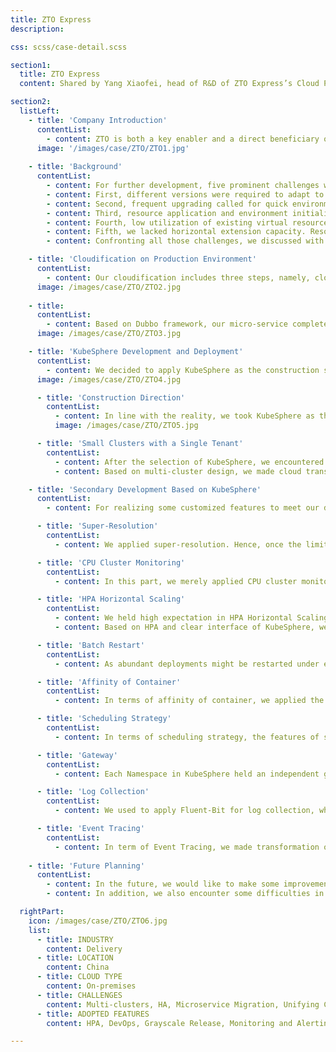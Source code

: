 ```yaml
---
title: ZTO Express
description:

css: scss/case-detail.scss

section1:
  title: ZTO Express
  content: Shared by Yang Xiaofei, head of R&D of ZTO Express’s Cloud Platform, this article mainly introduces the development and deployment of KubeSphere on production environment, as well as application scenarios of ZTO Express.

section2:
  listLeft:
    - title: 'Company Introduction'
      contentList:
        - content: ZTO is both a key enabler and a direct beneficiary of China’s fast-growing e-commerce market, and has established itself as one of the largest express delivery service providers for millions of online merchants and consumers transacting on leading Chinese e-commerce platforms, such as Alibaba and JD.com. Globally, ZTO provides delivery services in key overseas markets through its business partners as it expands coverage of international express delivery by collaborating with international industry players.
      image: '/images/case/ZTO/ZTO1.jpg' 
      
    - title: 'Background'
      contentList:
        - content: For further development, five prominent challenges were waiting to be addressed. 
        - content: First, different versions were required to adapt to different environments. However, as multiple versions were carried out, we could not effectively respond to resources through virtual machines. 
        - content: Second, frequent upgrading called for quick environment initialization, and new versions were proposed frequently even every week. 
        - content: Third, resource application and environment initialization were over-complex. We used conventional approaches for resource application in 2019, when trouble tickets were required for environment initialization delivery. It was troublesome and low efficient for testers as they needed to apply for resources first and release those resources after testing. 
        - content: Fourth, low utilization of existing virtual resource was another problem. Staff turnovers and changes in positions sent abundant resources into zombies, especially on development and testing environment. 
        - content: Fifth, we lacked horizontal extension capacity. Resources were scarce on important shopping days such as “6.18” and “double 11”. To address this problem, we used to prepare resources in advance and take them back after the events. This proved to be outdated. 
        - content: Confronting all those challenges, we discussed with developers and decided to embark on cloudification.

    - title: 'Cloudification on Production Environment'
      contentList:
        - content: Our cloudification includes three steps, namely, cloud-based, cloud-ready and cloud-native.
      image: /images/case/ZTO/ZTO2.jpg
    
    - title:
      contentList:
        - content: Based on Dubbo framework, our micro-service completed transformation in an early date. However, the micro-service was carried out through virtual machine, when the emergence of Salts led to troubles. Therefore, we needed to make transformations on IaaS and container.
      image: /images/case/ZTO/ZTO3.jpg

    - title: 'KubeSphere Development and Deployment'
      contentList:
        - content: We decided to apply KubeSphere as the construction scheme of our container management platform, ZKE, and as an upper container PaaS platform for running micro-services.
      image: /images/case/ZTO/ZTO4.jpg

      - title: 'Construction Direction'
        contentList:
          - content: In line with the reality, we took KubeSphere as the container platform for running our stateless service, Kubernetes observability, and infrastructure resource monitoring, while stateful service like middlewares are provided in Iaas.
          image: /images/case/ZTO/ZTO5.jpg

      - title: 'Small Clusters with a Single Tenant'
        contentList:
          - content: After the selection of KubeSphere, we encountered another problem: Should we choose small clusters with a single tenant or a large cluster with multi-tenants?  After consulting the KubeSphere team and evaluating our own demands, we picked up small clusters with single tenant. In accordance with business scenarios (such as middle desk business, and scanning business) and resource applications (such as big data, edge), we created different clusters. 
          - content: Based on multi-cluster design, we made cloud transformation in line with KubeSphere v2.0. Each cluster on development, testing and production environment were deployed with a set of KubeSphere, while public components are drawn out, such as monitor and log.

    - title: 'Secondary Development Based on KubeSphere'
      contentList:
        - content: For realizing some customized features to meet our demand, we integrated our business scenarios to KubeSphere. Here is the integration took place between the summer of 2019 and October of 2020.

      - title: 'Super-Resolution'
        contentList:
          - content: We applied super-resolution. Hence, once the limit is set, requests could be quickly computed and integrated. On production environment, the super-resolution ratio for CPU is 10 and memory 1.5.

      - title: 'CPU Cluster Monitoring'
        contentList:
          - content: In this part, we merely applied CPU cluster monitoring for demonstrating the data we monitored.

      - title: 'HPA Horizontal Scaling'
        contentList:
          - content: We held high expectation in HPA Horizontal Scaling. As KubeSphere resource allocation supports horizontal scaling, we set the horizontal scaling independently and integrated it with super-resolution, thus to facilitate the measurement of the super-resolution ratio.
          - content: Based on HPA and clear interface of KubeSphere, we have almost been free from operation and maintenance of some core businesses. In addition, demand in emergency scenarios can be quickly responded. For example, when it comes to upstream consumption backlogs, we can quickly increase replication and give a instant response.

      - title: 'Batch Restart'
        contentList:
          - content: As abundant deployments might be restarted under extreme conditions, we set an exclusive module in particular. Hence, what we need is only one click to get instant restart and quick response of clusters or deployments under one Namespace.

      - title: 'Affinity of Container'
        contentList:
          - content: In terms of affinity of container, we applied the soft anti-affinity, as some applications found their resource usage mutually exclusive. In addition, we also added some features and affinity settings in this part.

      - title: 'Scheduling Strategy'
        contentList:
          - content: In terms of scheduling strategy, the features of specifying a host group and exclusive host stood out.  As some of our businesses needed to access to the internet port, we put all those businesses within one host group and provided it with access to the internet. We also applied exclusive host to run big data applications in the early hours of morning, because the service was idle at that moment.

      - title: 'Gateway'
        contentList:
          - content: Each Namespace in KubeSphere held an independent gateway. Independent gateway met our production requirement, while we also needed pan-gateway in development and testing, thus to achieve quicker responses to servers. Hence, we set both pan-gateway and independent gateway, and had access to all development and testing through pan-domain name. After configuration, our services could be directly accessed through KubeSphere interface.

      - title: 'Log Collection'
        contentList:
          - content: We used to apply Fluent-Bit for log collection, while since there were some mistakes made in resources upgrading or parameters, it always failed as businesses kept increasing. Therefore, we turned to Sidecar. Services based on Java all set an independent Sidecar, and pushed logs to centers like ElasticSearch through Logkit, a small agent. We continued to use Fluent-agent to collect logs  under development and testing environment, while for production scenarios that require complete logs, we took further steps to ensure that logs were persistently stored at disks. All logs of containers were collected through four approaches, including console log, Fluent-agent console log, /data Sldercar-logkit and /data NFS.

      - title: 'Event Tracing'
        contentList:
          - content: In term of Event Tracing, we made transformation on the basis of Kube-eventer, and added event tracing to KubeSphere, where configurated information could be sent to Ding Talk. As for changes in businesses that were highly concerned under production environment, we could send them to work group of Ding Talk through customized configuration.
          
    - title: 'Future Planning'
      contentList:
        - content: In the future, we would like to make some improvements in several aspects. First of all, service plate will ensure that all individuals, including operators, maintainers as well as developers, can understand the framework of the services provided, the middlewares and data bases relied on,as well as the running status. Second, it is expected that status quo of all PODS, including changes in color and resources allocation can be seen from the perspective of the whole cluster. Third, we hope that edge computing can be applied for uploading scanned statistics of transferred expresses, automatic recognition of violate practice of operator, the wisdom park project and other purposes.
        - content: In addition, we also encounter some difficulties in the management of abundant edge nodes, stability and high availability of KubeEdge, and deployment and automatic operation and maintenance of edge nodes. We are exploring more uncharted areas with the pursuit of breakthroughs.

  rightPart:
    icon: /images/case/ZTO/ZTO6.jpg
    list:
      - title: INDUSTRY
        content: Delivery
      - title: LOCATION
        content: China
      - title: CLOUD TYPE
        content: On-premises
      - title: CHALLENGES
        content: Multi-clusters, HA, Microservice Migration, Unifying Container and VM Networking
      - title: ADOPTED FEATURES
        content: HPA, DevOps, Grayscale Release, Monitoring and Alerting

---
```

